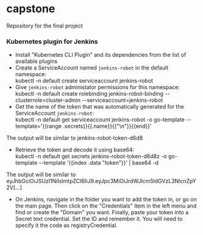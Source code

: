 # capstone
Repository for the final project

### Kubernetes plugin for Jenkins

* Install "Kubernetes CLI Plugin" and its dependencies from the list of available plugins
* Create a ServiceAccount named `jenkins-robot` in the default namespace:  
kubectl -n default create serviceaccount jenkins-robot
* Give `jenkins-robot` administator permissions for this namespace:  
kubectl -n default create rolebinding jenkins-robot-binding --clusterrole=cluster-admin --serviceaccount=jenkins-robot
* Get the name of the token that was automatically generated for the ServiceAccount `jenkins-robot`:  
kubectl -n default get serviceaccount jenkins-robot -o go-template --template='{{range .secrets}}{{.name}}{{"\n"}}{{end}}'

The output will be similar to 
jenkins-robot-token-d6d8

* Retrieve the token and decode it using base64:  
kubectl -n default get secrets jenkins-robot-token-d6d8z -o go-template --template '{{index .data "token"}}' | base64 -d

The output will be similar to  
eyJhbGciOiJSUzI1NiIsImtpZCI6IiJ9.eyJpc3MiOiJrdWJlcm5ldGVzL3NlcnZpY2V[...]

* On Jenkins, navigate in the folder you want to add the token in, or go on the main page. 
Then click on the "Credentials" item in the left menu and find or create the "Domain" you want. 
Finally, paste your token into a Secret text credential. 
Set the ID and remember it. You will need to specify it the code as registryCredential.
